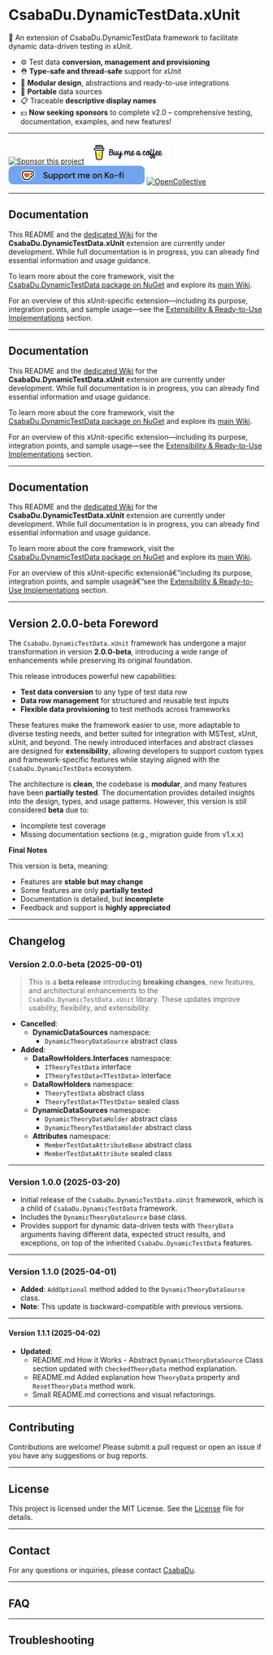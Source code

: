 ﻿# CsabaDu.DynamicTestData.xUnit


🎯 An extension of CsabaDu.DynamicTestData framework to facilitate dynamic data-driven testing in xUnit.  

- ⚙️ Test data **conversion, management and provisioning**
- ⛑️ **Type-safe and thread-safe** support for *xUnit*
- 🧩 **Modular design**, abstractions and ready-to-use integrations
- 💼 **Portable** data sources
- 📋 Traceable **descriptive display names**
- 💵 **Now seeking sponsors** to complete v2.0 – comprehensive testing, documentation, examples, and new features!

---

[![Sponsor this project](https://img.shields.io/badge/Sponsor_on_GitHub-💖-ff69b4?style=flat-square)](https://github.com/sponsors/CsabaDu) 
[![Buy me a coffee](https://raw.githubusercontent.com/CsabaDu/CsabaDu.DynamicTestData/refs/heads/master/_Images/white-button_15.png)](https://buymeacoffee.com/csabadu) 
[![Support Me a Ko-fi](https://raw.githubusercontent.com/CsabaDu/CsabaDu.DynamicTestData/refs/heads/master/_Images/SupportMeOnKofi_20.png)](https://ko-fi.com/csabadu) 
[![OpenCollective](https://opencollective.com/static/images/opencollectivelogo-footer-n.svg)](https://opencollective.com/csabadudynamictestdata)  

---

## Documentation

This README and the [dedicated Wiki](https://github.com/CsabaDu/CsabaDu.DynamicTestData.xUnit/wiki) for the **CsabaDu.DynamicTestData.xUnit** extension are currently under development. While full documentation is in progress, you can already find essential information and usage guidance.

To learn more about the core framework, visit the [CsabaDu.DynamicTestData package on NuGet](https://www.nuget.org/packages/CsabaDu.DynamicTestData/2.0.6-beta) and explore its [main Wiki](https://github.com/CsabaDu/CsabaDu.DynamicTestData/wiki).

For an overview of this xUnit-specific extension—including its purpose, integration points, and sample usage—see the [Extensibility & Ready-to-Use Implementations](https://github.com/CsabaDu/CsabaDu.DynamicTestData/wiki/02.08-%F0%9F%93%90-Extensibility-&-Ready-to-Use-Implementations#-xunit) section.

---

## Documentation

This README and the [dedicated Wiki](https://github.com/CsabaDu/CsabaDu.DynamicTestData.xUnit/wiki) for the **CsabaDu.DynamicTestData.xUnit** extension are currently under development. While full documentation is in progress, you can already find essential information and usage guidance.

To learn more about the core framework, visit the [CsabaDu.DynamicTestData package on NuGet](https://www.nuget.org/packages/CsabaDu.DynamicTestData/2.0.6-beta) and explore its [main Wiki](https://github.com/CsabaDu/CsabaDu.DynamicTestData/wiki).

For an overview of this xUnit-specific extension—including its purpose, integration points, and sample usage—see the [Extensibility & Ready-to-Use Implementations](https://github.com/CsabaDu/CsabaDu.DynamicTestData/wiki/02.08-%F0%9F%93%90-Extensibility-&-Ready-to-Use-Implementations#-xunit) section.

---


## Documentation

This README and the [dedicated Wiki](https://github.com/CsabaDu/CsabaDu.DynamicTestData.xUnit/wiki) for the **CsabaDu.DynamicTestData.xUnit** extension are currently under development. While full documentation is in progress, you can already find essential information and usage guidance.

To learn more about the core framework, visit the [CsabaDu.DynamicTestData package on NuGet](https://www.nuget.org/packages/CsabaDu.DynamicTestData/2.0.6-beta) and explore its [main Wiki](https://github.com/CsabaDu/CsabaDu.DynamicTestData/wiki).

For an overview of this xUnit-specific extensionâ€”including its purpose, integration points, and sample usageâ€”see the [Extensibility & Ready-to-Use Implementations](https://github.com/CsabaDu/CsabaDu.DynamicTestData/wiki/02.08-%F0%9F%93%90-Extensibility-&-Ready-to-Use-Implementations#-xunit) section.

---

## Version 2.0.0-beta Foreword

The `CsabaDu.DynamicTestData.xUnit` framework has undergone a major transformation in version **2.0.0-beta**, introducing a wide range of enhancements while preserving its original foundation.

This release introduces powerful new capabilities:
- **Test data conversion** to any type of test data row
- **Data row management** for structured and reusable test inputs
- **Flexible data provisioning** to test methods across frameworks

These features make the framework easier to use, more adaptable to diverse testing needs, and better suited for integration with MSTest, xUnit, xUnit, and beyond. The newly introduced interfaces and abstract classes are designed for **extensibility**, allowing developers to support custom types and framework-specific features while staying aligned with the `CsabaDu.DynamicTestData` ecosystem.

The architecture is **clean**, the codebase is **modular**, and many features have been **partially tested**. The documentation provides detailed insights into the design, types, and usage patterns. However, this version is still considered **beta** due to:
- Incomplete test coverage
- Missing documentation sections (e.g., migration guide from v1.x.x)

**Final Notes**  

This version is beta, meaning:
  - Features are **stable but may change**  
  - Some features are only **partially tested**  
  - Documentation is detailed, but **incomplete**  
  - Feedback and support is **highly appreciated**  

---

## Changelog  

### **Version 2.0.0-beta** (2025-09-01)

> This is a **beta release** introducing **breaking changes**, new features, and architectural enhancements to the `CsabaDu.DynamicTestData.xUnit` library. These updates improve usability, flexibility, and extensibility.

- **Cancelled**:
  - **DynamicDataSources** namespace:
    - `DynamicTheoryDataSource` abstract class
- **Added**:
  - **DataRowHolders.Interfaces** namespace:
    - `ITheoryTestData` interface
    - `ITheoryTestData<TTestData>` interface
  - **DataRowHolders** namespace:
    - `TheoryTestData` abstract class
    - `TheoryTestData<TTestData>` sealed class
  - **DynamicDataSources** namespace:
    - `DynamicTheoryDataHolder` abstract class
    - `DynamicTheoryTestDataHolder` abstract class
  - **Attributes** namespace:
    - `MemberTestDataAttributeBase` abstract class
    - `MemberTestDataAttribute` sealed class

---
### **Version 1.0.0** (2025-03-20)

- Initial release of the `CsabaDu.DynamicTestData.xUnit` framework, which is a child of `CsabaDu.DynamicTestData` framework.
- Includes the `DynamicTheoryDataSource` base class.
- Provides support for dynamic data-driven tests with `TheoryData` arguments having different data, expected struct results, and exceptions, on top of the inherited `CsabaDu.DynamicTestData` features.

---
### **Version 1.1.0** (2025-04-01)

- **Added**: `AddOptional` method added to the `DynamicTheoryDataSource` class.
- **Note**: This update is backward-compatible with previous versions.

---
#### **Version 1.1.1** (2025-04-02)
- **Updated**:
  - README.md How it Works - Abstract `DynamicTheoryDataSource` Class section updated with `CheckedTheoryData` method explanation.
  - README.md Added explanation how `TheoryData` property and `ResetTheoryData` method work.
  - Small README.md corrections and visual refactorings.  

---
## Contributing

Contributions are welcome! Please submit a pull request or open an issue if you have any suggestions or bug reports.

---
## License

This project is licensed under the MIT License. See the [License](LICENSE.txt) file for details.

---
## Contact

For any questions or inquiries, please contact [CsabaDu](https://github.com/CsabaDu).

---
## FAQ

---
## Troubleshooting
